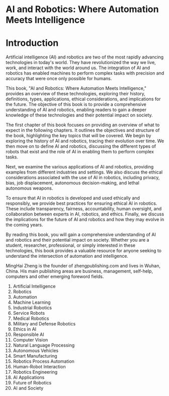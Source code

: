 # AI and Robotics: Where Automation Meets Intelligence

# Introduction

Artificial intelligence (AI) and robotics are two of the most rapidly advancing technologies in today's world. They have revolutionized the way we live, work, and interact with the world around us. The integration of AI and robotics has enabled machines to perform complex tasks with precision and accuracy that were once only possible for humans.

This book, "AI and Robotics: Where Automation Meets Intelligence," provides an overview of these technologies, exploring their history, definitions, types, applications, ethical considerations, and implications for the future. The objective of this book is to provide a comprehensive understanding of AI and robotics, enabling readers to gain a deeper knowledge of these technologies and their potential impact on society.

The first chapter of this book focuses on providing an overview of what to expect in the following chapters. It outlines the objectives and structure of the book, highlighting the key topics that will be covered. We begin by exploring the history of AI and robotics, tracing their evolution over time. We then move on to define AI and robotics, discussing the different types of robots that exist and the role of AI in enabling them to perform complex tasks.

Next, we examine the various applications of AI and robotics, providing examples from different industries and settings. We also discuss the ethical considerations associated with the use of AI in robotics, including privacy, bias, job displacement, autonomous decision-making, and lethal autonomous weapons.

To ensure that AI in robotics is developed and used ethically and responsibly, we provide best practices for ensuring ethical AI in robotics. These include transparency, fairness, accountability, human oversight, and collaboration between experts in AI, robotics, and ethics. Finally, we discuss the implications for the future of AI and robotics and how they may evolve in the coming years.

By reading this book, you will gain a comprehensive understanding of AI and robotics and their potential impact on society. Whether you are a student, researcher, professional, or simply interested in these technologies, this book provides a valuable resource for anyone seeking to understand the intersection of automation and intelligence.

MingHai Zheng is the founder of zhengpublishing.com and lives in Wuhan, China. His main publishing areas are business, management, self-help, computers and other emerging foreword fields.



1. Artificial Intelligence
2. Robotics
3. Automation
4. Machine Learning
5. Industrial Robotics
6. Service Robots
7. Medical Robotics
8. Military and Defense Robotics
9. Ethics in AI
10. Responsible AI
11. Computer Vision
12. Natural Language Processing
13. Autonomous Vehicles
14. Smart Manufacturing
15. Robotics Process Automation
16. Human-Robot Interaction
17. Robotics Engineering
18. AI Applications
19. Future of Robotics
20. AI and Society

